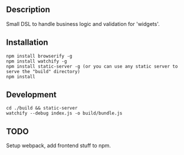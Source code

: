 ## Description
Small DSL to handle business logic and validation for 'widgets'.

## Installation
```
npm install browserify -g
npm install watchify -g
npm install static-server -g (or you can use any static server to serve the "build" directory)
npm install
```

## Development 
```
cd ./build && static-server
watchify --debug index.js -o build/bundle.js
```
## TODO
Setup webpack, add frontend stuff to npm.
